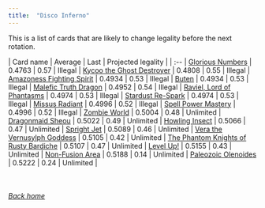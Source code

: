 ```yaml
---
title:  "Disco Inferno"
---
```


This is a list of cards that are likely to change legality before the next rotation.

| Card name | Average | Last | Projected legality |
| :-- |
[Glorious Numbers](https://db.ygoprodeck.com/card/?search=Glorious%20Numbers) | 0.4763 | 0.57 | Illegal |
[Kycoo the Ghost Destroyer](https://db.ygoprodeck.com/card/?search=Kycoo%20the%20Ghost%20Destroyer) | 0.4808 | 0.55 | Illegal |
[Amazoness Fighting Spirit](https://db.ygoprodeck.com/card/?search=Amazoness%20Fighting%20Spirit) | 0.4934 | 0.53 | Illegal |
[Buten](https://db.ygoprodeck.com/card/?search=Buten) | 0.4934 | 0.53 | Illegal |
[Malefic Truth Dragon](https://db.ygoprodeck.com/card/?search=Malefic%20Truth%20Dragon) | 0.4952 | 0.54 | Illegal |
[Raviel, Lord of Phantasms](https://db.ygoprodeck.com/card/?search=Raviel,%20Lord%20of%20Phantasms) | 0.4974 | 0.53 | Illegal |
[Stardust Re-Spark](https://db.ygoprodeck.com/card/?search=Stardust%20Re-Spark) | 0.4974 | 0.53 | Illegal |
[Missus Radiant](https://db.ygoprodeck.com/card/?search=Missus%20Radiant) | 0.4996 | 0.52 | Illegal |
[Spell Power Mastery](https://db.ygoprodeck.com/card/?search=Spell%20Power%20Mastery) | 0.4996 | 0.52 | Illegal |
[Zombie World](https://db.ygoprodeck.com/card/?search=Zombie%20World) | 0.5004 | 0.48 | Unlimited |
[Dragonmaid Sheou](https://db.ygoprodeck.com/card/?search=Dragonmaid%20Sheou) | 0.5022 | 0.49 | Unlimited |
[Howling Insect](https://db.ygoprodeck.com/card/?search=Howling%20Insect) | 0.5066 | 0.47 | Unlimited |
[Spright Jet](https://db.ygoprodeck.com/card/?search=Spright%20Jet) | 0.5089 | 0.46 | Unlimited |
[Vera the Vernusylph Goddess](https://db.ygoprodeck.com/card/?search=Vera%20the%20Vernusylph%20Goddess) | 0.5105 | 0.42 | Unlimited |
[The Phantom Knights of Rusty Bardiche](https://db.ygoprodeck.com/card/?search=The%20Phantom%20Knights%20of%20Rusty%20Bardiche) | 0.5107 | 0.47 | Unlimited |
[Level Up!](https://db.ygoprodeck.com/card/?search=Level%20Up!) | 0.5155 | 0.43 | Unlimited |
[Non-Fusion Area](https://db.ygoprodeck.com/card/?search=Non-Fusion%20Area) | 0.5188 | 0.14 | Unlimited |
[Paleozoic Olenoides](https://db.ygoprodeck.com/card/?search=Paleozoic%20Olenoides) | 0.5222 | 0.24 | Unlimited |

<br>

###### [Back home](index)
